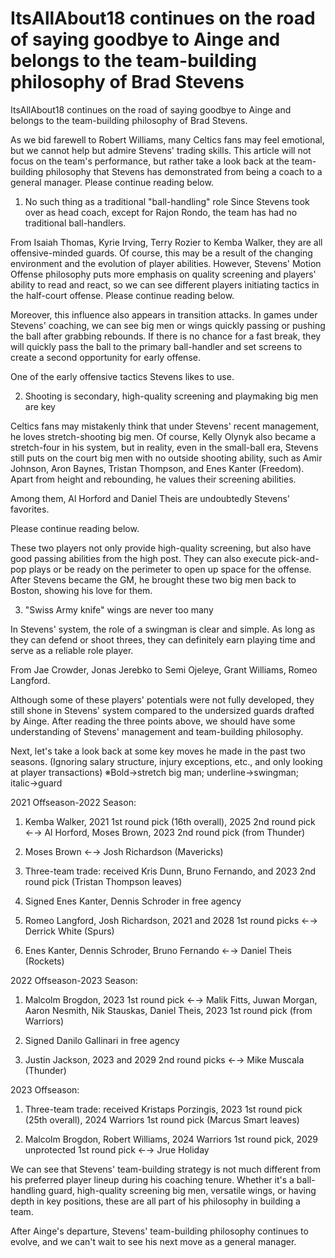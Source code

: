 # ItsAllAbout18 continues on the road of saying goodbye to Ainge and belongs to the team-building philosophy of Brad Stevens 
 ItsAllAbout18 continues on the road of saying goodbye to Ainge and belongs to the team-building philosophy of Brad Stevens.

As we bid farewell to Robert Williams, many Celtics fans may feel emotional, but we cannot help but admire Stevens' trading skills. This article will not focus on the team's performance, but rather take a look back at the team-building philosophy that Stevens has demonstrated from being a coach to a general manager. Please continue reading below.

1. No such thing as a traditional "ball-handling" role Since Stevens took over as head coach, except for Rajon Rondo, the team has had no traditional ball-handlers.

From Isaiah Thomas, Kyrie Irving, Terry Rozier to Kemba Walker, they are all offensive-minded guards. Of course, this may be a result of the changing environment and the evolution of player abilities. However, Stevens' Motion Offense philosophy puts more emphasis on quality screening and players' ability to read and react, so we can see different players initiating tactics in the half-court offense. Please continue reading below.

Moreover, this influence also appears in transition attacks. In games under Stevens' coaching, we can see big men or wings quickly passing or pushing the ball after grabbing rebounds. If there is no chance for a fast break, they will quickly pass the ball to the primary ball-handler and set screens to create a second opportunity for early offense.

One of the early offensive tactics Stevens likes to use.

2. Shooting is secondary, high-quality screening and playmaking big men are key

Celtics fans may mistakenly think that under Stevens' recent management, he loves stretch-shooting big men. Of course, Kelly Olynyk also became a stretch-four in his system, but in reality, even in the small-ball era, Stevens still puts on the court big men with no outside shooting ability, such as Amir Johnson, Aron Baynes, Tristan Thompson, and Enes Kanter (Freedom). Apart from height and rebounding, he values their screening abilities.

Among them, Al Horford and Daniel Theis are undoubtedly Stevens' favorites.

Please continue reading below.

These two players not only provide high-quality screening, but also have good passing abilities from the high post. They can also execute pick-and-pop plays or be ready on the perimeter to open up space for the offense. After Stevens became the GM, he brought these two big men back to Boston, showing his love for them.

3. "Swiss Army knife" wings are never too many

In Stevens' system, the role of a swingman is clear and simple. As long as they can defend or shoot threes, they can definitely earn playing time and serve as a reliable role player.

From Jae Crowder, Jonas Jerebko to Semi Ojeleye, Grant Williams, Romeo Langford.

Although some of these players' potentials were not fully developed, they still shone in Stevens' system compared to the undersized guards drafted by Ainge. After reading the three points above, we should have some understanding of Stevens' management and team-building philosophy.

Next, let's take a look back at some key moves he made in the past two seasons. (Ignoring salary structure, injury exceptions, etc., and only looking at player transactions) ※Bold→stretch big man; underline→swingman; italic→guard

2021 Offseason-2022 Season:

1. Kemba Walker, 2021 1st round pick (16th overall), 2025 2nd round pick ←→ Al Horford, Moses Brown, 2023 2nd round pick (from Thunder)

2. Moses Brown ←→ Josh Richardson (Mavericks)

3. Three-team trade: received Kris Dunn, Bruno Fernando, and 2023 2nd round pick (Tristan Thompson leaves)

4. Signed Enes Kanter, Dennis Schroder in free agency

5. Romeo Langford, Josh Richardson, 2021 and 2028 1st round picks ←→ Derrick White (Spurs)

6. Enes Kanter, Dennis Schroder, Bruno Fernando ←→ Daniel Theis (Rockets)

2022 Offseason-2023 Season:

1. Malcolm Brogdon, 2023 1st round pick ←→ Malik Fitts, Juwan Morgan, Aaron Nesmith, Nik Stauskas, Daniel Theis, 2023 1st round pick (from Warriors)

2. Signed Danilo Gallinari in free agency

3. Justin Jackson, 2023 and 2029 2nd round picks ←→ Mike Muscala (Thunder)

2023 Offseason:

1. Three-team trade: received Kristaps Porzingis, 2023 1st round pick (25th overall), 2024 Warriors 1st round pick (Marcus Smart leaves)

2. Malcolm Brogdon, Robert Williams, 2024 Warriors 1st round pick, 2029 unprotected 1st round pick ←→ Jrue Holiday

We can see that Stevens' team-building strategy is not much different from his preferred player lineup during his coaching tenure. Whether it's a ball-handling guard, high-quality screening big men, versatile wings, or having depth in key positions, these are all part of his philosophy in building a team.

After Ainge's departure, Stevens' team-building philosophy continues to evolve, and we can't wait to see his next move as a general manager.